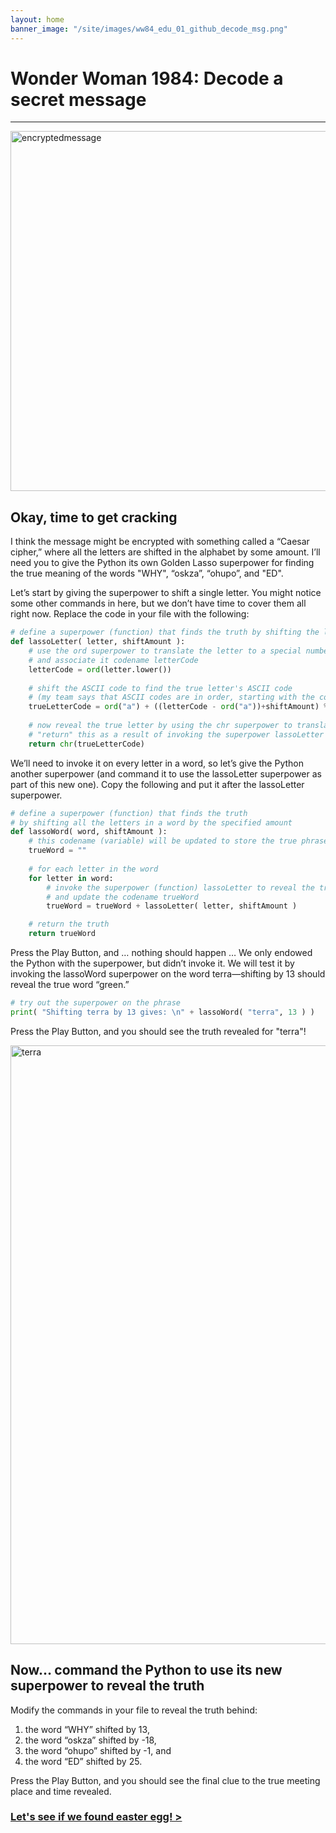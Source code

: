 ```yaml
---
layout: home
banner_image: "/site/images/ww84_edu_01_github_decode_msg.png"
---
```


# Wonder Woman 1984: Decode a secret message

---

<img width="576" alt="encryptedmessage" src="https://user-images.githubusercontent.com/12758612/86677410-6baef980-bfb0-11ea-95e1-4c766bb569f8.png">

## Okay, time to get cracking

I think the message might be encrypted with something called a “Caesar cipher,” where all the letters are shifted in the alphabet by some amount. I’ll need you to give the Python its own Golden Lasso superpower for finding the true meaning of the words "WHY", “oskza”, “ohupo”, and "ED".

Let’s start by giving the superpower to shift a single letter. You might notice some other commands in here, but we don’t have time to cover them all right now. Replace the code in your file with the following: 
```python
# define a superpower (function) that finds the truth by shifting the letter by the specified amount
def lassoLetter( letter, shiftAmount ):
    # use the ord superpower to translate the letter to a special number called its ASCII code 
    # and associate it codename letterCode
    letterCode = ord(letter.lower())
    
    # shift the ASCII code to find the true letter's ASCII code
    # (my team says that ASCII codes are in order, starting with the code for the letter a)
    trueLetterCode = ord("a") + ((letterCode - ord("a"))+shiftAmount) % 26
   
    # now reveal the true letter by using the chr superpower to translate back from ASCII
    # "return" this as a result of invoking the superpower lassoLetter
    return chr(trueLetterCode)
```
We’ll need to invoke it on every letter in a word, so let’s give the Python another superpower (and command it to use the lassoLetter superpower as part of this new one). Copy the following and put it after the lassoLetter superpower.

```python
# define a superpower (function) that finds the truth
# by shifting all the letters in a word by the specified amount
def lassoWord( word, shiftAmount ):
    # this codename (variable) will be updated to store the true phrase after shifting
    trueWord = ""
    
    # for each letter in the word
    for letter in word:
        # invoke the superpower (function) lassoLetter to reveal the true letter
        # and update the codename trueWord
        trueWord = trueWord + lassoLetter( letter, shiftAmount )

    # return the truth
    return trueWord
```
Press the Play Button, and … nothing should happen … We only endowed the Python with the superpower, but didn’t invoke it. We will test it by invoking the lassoWord superpower on the word terra—shifting by 13 should reveal the true word “green.”

```python
# try out the superpower on the phrase
print( "Shifting terra by 13 gives: \n" + lassoWord( "terra", 13 ) )
```
Press the Play Button, and you should see the truth revealed for "terra"!

<img width="958" alt="terra" src="https://user-images.githubusercontent.com/12758612/85451214-80ba7000-b54e-11ea-80c2-366bb144df7a.png">
 
## Now… command the Python to use its new superpower to reveal the truth
Modify the commands in your file to reveal the truth behind:
1.	the word “WHY” shifted by 13,
2.	the word “oskza” shifted by -18,
3.	the word “ohupo” shifted by -1, and
4.	the word “ED” shifted by 25.

Press the Play Button, and you should see the final clue to the true meeting place and time revealed.

### [Let's see if we found easter egg! >](quiz.md)
